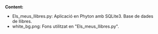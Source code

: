 <B>Content:</B>

* Els_meus_llibres.py: Aplicació en Phyton amb SQLite3. Base de dades de llibres.
* white_bg.png: Fons utilitzat en "Els_meus_llibres.py".
